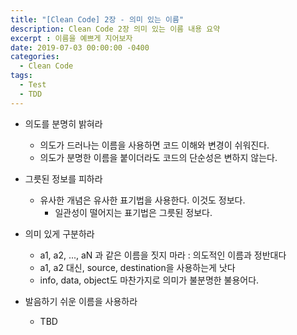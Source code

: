 ```yaml
---
title: "[Clean Code] 2장 - 의미 있는 이름"
description: Clean Code 2장 의미 있는 이름 내용 요약
excerpt : 이름을 예쁘게 지어보자
date: 2019-07-03 00:00:00 -0400
categories:
  - Clean Code
tags:
  - Test
  - TDD
---
```


* 의도를 분명히 밝혀라
    * 의도가 드러나는 이름을 사용하면 코드 이해와 변경이 쉬워진다.
    * 의도가 분명한 이름을 붙이더라도 코드의 단순성은 변하지 않는다.

* 그릇된 정보를 피하라
    * 유사한 개념은 유사한 표기법을 사용한다. 이것도 정보다.
        * 일관성이 떨어지는 표기법은 그릇된 정보다.

* 의미 있게 구분하라
    * a1, a2, ..., aN 과 같은 이름을 짓지 마라 : 의도적인 이름과 정반대다
    * a1, a2 대신, source, destination을 사용하는게 낫다
    * info, data, object도 마찬가지로 의미가 불분명한 불용어다.

* 발음하기 쉬운 이름을 사용하라
    * TBD